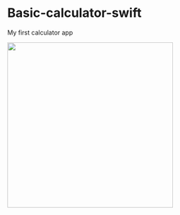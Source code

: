 # Basic-calculator-swift
 My first calculator app



<p float="left">
<img src="https://user-images.githubusercontent.com/113794954/203568790-27604ea9-d089-4b2d-b52f-253ec3a8a638.png" width="375"/>
